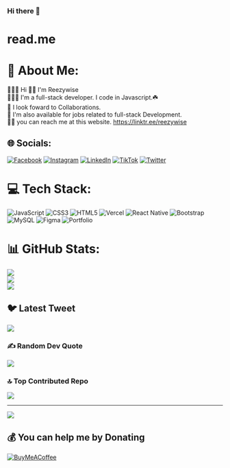 ### Hi there 👋

# read.me
# 💫 About Me:
👨🏿‍💻 Hi 👋🏽 I'm  Reezywise<br>🧑🏿‍💼 I'm a full-stack developer. I code in Javascript.☘️<br>🐾 I look foward to Collaborations.<br>🦾 I'm also available for jobs related to full-stack Development.<br>🤙🏿 you can reach me at this website. https://linktr.ee/reezywise


## 🌐 Socials:
[![Facebook](https://img.shields.io/badge/Facebook-%231877F2.svg?logo=Facebook&logoColor=white)](https://facebook.com/reezywise) [![Instagram](https://img.shields.io/badge/Instagram-%23E4405F.svg?logo=Instagram&logoColor=white)](https://instagram.com/reeezywise) [![LinkedIn](https://img.shields.io/badge/LinkedIn-%230077B5.svg?logo=linkedin&logoColor=white)](https://linkedin.com/in/reezywise) [![TikTok](https://img.shields.io/badge/TikTok-%23000000.svg?logo=TikTok&logoColor=white)](https://tiktok.com/@reezywsie) [![Twitter](https://img.shields.io/badge/Twitter-%231DA1F2.svg?logo=Twitter&logoColor=white)](https://twitter.com/reezywise) 

# 💻 Tech Stack:
![JavaScript](https://img.shields.io/badge/javascript-%23323330.svg?style=for-the-badge&logo=javascript&logoColor=%23F7DF1E) ![CSS3](https://img.shields.io/badge/css3-%231572B6.svg?style=for-the-badge&logo=css3&logoColor=white) ![HTML5](https://img.shields.io/badge/html5-%23E34F26.svg?style=for-the-badge&logo=html5&logoColor=white) ![Vercel](https://img.shields.io/badge/vercel-%23000000.svg?style=for-the-badge&logo=vercel&logoColor=white) ![React Native](https://img.shields.io/badge/react_native-%2320232a.svg?style=for-the-badge&logo=react&logoColor=%2361DAFB) ![Bootstrap](https://img.shields.io/badge/bootstrap-%23563D7C.svg?style=for-the-badge&logo=bootstrap&logoColor=white) ![MySQL](https://img.shields.io/badge/mysql-%2300f.svg?style=for-the-badge&logo=mysql&logoColor=white) 	![Figma](https://img.shields.io/badge/figma-%23F24E1E.svg?style=for-the-badge&logo=figma&logoColor=white) ![Portfolio](https://img.shields.io/badge/Portfolio-%23000000.svg?style=for-the-badge&logo=firefox&logoColor=#FF7139)
# 📊 GitHub Stats:
![](https://github-readme-stats.vercel.app/api?username=Reezyoflagos&theme=dark&hide_border=false&include_all_commits=false&count_private=false)<br/>
![](https://github-readme-streak-stats.herokuapp.com/?user=Reezyoflagos&theme=dark&hide_border=false)<br/>
![](https://github-readme-stats.vercel.app/api/top-langs/?username=Reezyoflagos&theme=dark&hide_border=false&include_all_commits=false&count_private=false&layout=compact)

## 🐦 Latest Tweet
[![](https://gtce.itsvg.in/api?username=reezywise)](https://github.com/VishwaGauravIn/github-twitter-card-embed)

### ✍️ Random Dev Quote
![](https://quotes-github-readme.vercel.app/api?type=horizontal&theme=radical)

### 🔝 Top Contributed Repo
![](https://github-contributor-stats.vercel.app/api?username=Reezyoflagos&limit=5&theme=dark&combine_all_yearly_contributions=true)

---
[![](https://visitcount.itsvg.in/api?id=Reezyoflagos&icon=0&color=0)](https://visitcount.itsvg.in)

  ## 💰 You can help me by Donating
  [![BuyMeACoffee](https://img.shields.io/badge/Buy%20Me%20a%20Coffee-ffdd00?style=for-the-badge&logo=buy-me-a-coffee&logoColor=black)](https://buymeacoffee.com/reezywise) 

  
<!-- Proudly created with GPRM ( https://gprm.itsvg.in ) -->

